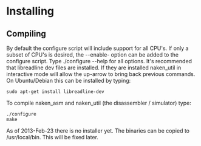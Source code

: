 Installing
=========

Compiling
---------

By default the configure script will include support for all CPU's. If
only a subset of CPU's is desired, the --enable-<cpu arch> option can
be added to the configure script. Type ./configure --help for all options.
It's recommended that libreadline dev files are installed. If they are
installed naken_util in interactive mode will allow the up-arrow to
bring back previous commands. On Ubuntu/Debian this can be installed
by typing:

    sudo apt-get install libreadline-dev

To compile naken_asm and naken_util (the disassembler / simulator) type:

    ./configure
    make

As of 2013-Feb-23 there is no installer yet. The binaries can be copied
to /usr/local/bin. This will be fixed later.

